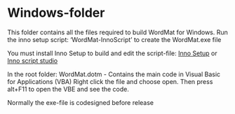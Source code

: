 # Windows-folder
This folder contains all the files required to build WordMat for Windows.
Run the inno setup script: ‘WordMat-InnoScript’ to create the WordMat.exe file

You must install Inno Setup to build and edit the script-file: [Inno Setup](https://jrsoftware.org/isinfo.php) or [Inno script studio](https://www.kymoto.org/products/inno-script-studio/)

In the root folder:
WordMat.dotm   - Contains the main code in Visual Basic for Applications (VBA)
Right click the file and choose open. Then press alt+F11 to open the VBE and see the code.

Normally the exe-file is codesigned before release
